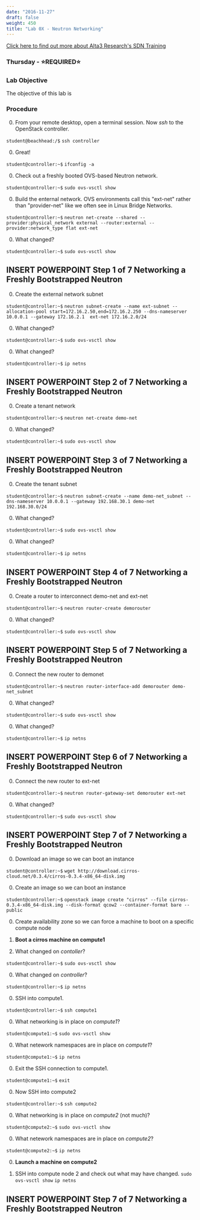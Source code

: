 ```yaml
---
date: "2016-11-27"
draft: false
weight: 450
title: "Lab 0X - Neutron Networking"
---
```

[Click here to find out more about Alta3 Research's SDN Training](https://alta3.com/courses/sdn)

### Thursday - &#x2B50;REQUIRED&#x2B50;

### Lab Objective
The objective of this lab is

### Procedure

0. From your remote desktop, open a terminal session. Now *ssh* to the OpenStack controller.

  `student@beachhead:/$` `ssh controller`

0. Great!

  `student@controller:~$` `ifconfig -a`

0. Check out a freshly booted OVS-based Neutron network.

  `student@controller:~$` `sudo ovs-vsctl show`

0. Build the enternal network. OVS environments call this "ext-net" rather than "provider-net" like we often see in Linux Bridge Networks. 

  `student@controller:~$` `neutron net-create --shared --provider:physical_network external --router:external --provider:network_type flat ext-net`
  
0. What changed?  

  `student@controller:~$` `sudo ovs-vsctl show`
  
## INSERT POWERPOINT Step 1 of 7 Networking a Freshly Bootstrapped Neutron 

0. Create the external network subnet   

  `student@controller:~$` `neutron subnet-create --name ext-subnet --allocation-pool start=172.16.2.50,end=172.16.2.250 --dns-nameserver 10.0.0.1 --gateway 172.16.2.1  ext-net 172.16.2.0/24`

0. What changed?   

  `student@controller:~$` `sudo ovs-vsctl show`

0. What changed?

  `student@controller:~$` `ip netns`
   
## INSERT POWERPOINT Step 2 of 7 Networking a Freshly Bootstrapped Neutron

0. Create a tenant network   

  `student@controller:~$` `neutron net-create demo-net`
   
0. What changed?   

  `student@controller:~$` `sudo ovs-vsctl show`

## INSERT POWERPOINT Step 3 of 7 Networking a Freshly Bootstrapped Neutron
   
0. Create the tenant subnet 

  `student@controller:~$` `neutron subnet-create --name demo-net_subnet --dns-nameserver 10.0.0.1 --gateway 192.168.30.1 demo-net 192.168.30.0/24`

0. What changed?

  `student@controller:~$` `sudo ovs-vsctl show`

0. What changed?

  `student@controller:~$` `ip netns`
   
## INSERT POWERPOINT Step 4 of 7 Networking a Freshly Bootstrapped Neutron  

0. Create a router to interconnect demo-net and ext-net   

  `student@controller:~$` `neutron router-create demorouter`
   
0. What changed?   

  `student@controller:~$` `sudo ovs-vsctl show`
    
## INSERT POWERPOINT Step 5 of 7 Networking a Freshly Bootstrapped Neutron   

0. Connect the new router to demonet    

  `student@controller:~$` `neutron router-interface-add demorouter demo-net_subnet`
    
0. What changed?

  `student@controller:~$` `sudo ovs-vsctl show`

0. What changed?

  `student@controller:~$` `ip netns`
   
## INSERT POWERPOINT Step 6 of 7 Networking a Freshly Bootstrapped Neutron   
    
0. Connect the new router to ext-net

  `student@controller:~$` `neutron router-gateway-set demorouter ext-net`
    
0. What changed?

  `student@controller:~$` `sudo ovs-vsctl show`   

## INSERT POWERPOINT Step 7 of 7 Networking a Freshly Bootstrapped Neutron 

0. Download an image so we can boot an instance
    
  `student@controller:~$` `wget http://download.cirros-cloud.net/0.3.4/cirros-0.3.4-x86_64-disk.img`

0. Create an image so we can boot an instance

  `student@controller:~$` `openstack image create "cirros" --file cirros-0.3.4-x86_64-disk.img --disk-format qcow2 --container-format bare --public`
     
0. Create availability zone so we can force a machine to boot on a specific compute node

0. **Boot a cirros machine on compute1**
        
0. What changed on *contoller*?

  `student@controller:~$` `sudo ovs-vsctl show`

0. What changed on *controller*?

  `student@controller:~$` `ip netns`
    
0. SSH into compute1.

  `student@controller:~$` `ssh compute1`

0. What networking is in place on *compute1*?

  `student@compute1:~$` `sudo ovs-vsctl show`

0. What netework namespaces are in place on *compute1*?

  `student@compute1:~$` `ip netns`

0. Exit the SSH connection to compute1.

  `student@compute1:~$` `exit`

0. Now SSH into compute2

  `student@controller:~$` `ssh compute2`

0. What networking is in place on *compute2* (not much)?

  `student@compute2:~$` `sudo ovs-vsctl show`

0. What netework namespaces are in place on *compute2*?

  `student@compute2:~$` `ip netns`

0. **Launch a machine on compute2**

25. SSH into compute node 2 and check out what may have changed.
    `sudo ovs-vsctl show`
    `ip netns`
    
## INSERT POWERPOINT Step 7 of 7 Networking a Freshly Bootstrapped Neutron 
